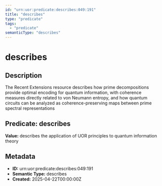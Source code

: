 ```yaml
---
id: "urn:uor:predicate:describes:049:191"
title: "describes"
type: "predicate"
tags:
  - "predicate"
semanticType: "describes"
---
```


# describes

## Description

The Recent Extensions resource describes how prime decompositions provide optimal encoding for quantum information, with coherence measures directly related to von Neumann entropy, and how quantum circuits can be analyzed as coherence-preserving maps between prime spectral representations

## Predicate: describes

**Value:** describes the application of UOR principles to quantum information theory

## Metadata

- **ID:** urn:uor:predicate:describes:049:191
- **Semantic Type:** describes
- **Created:** 2025-04-22T00:00:00Z
